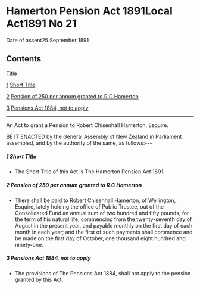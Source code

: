 # Hamerton Pension Act 1891Local Act1891 No 21

Date of assent25 September 1891

## Contents

[Title][0]

[1][1] [Short Title][1]

[2][2] [Pension of 250 per annum granted to R C Hamerton][2]

[3][3] [Pensions Act 1884, not to apply][3]

---

An Act to grant a Pension to Robert Chisenhall Hamerton, Esquire.

BE IT ENACTED by the General Assembly of New Zealand in Parliament assembled, and by the authority of the same, as follows:---

##### 1 Short Title
    
*   The Short Title of this Act is The Hamerton Pension Act 1891\.

##### 2 Pension of 250 per annum granted to R C Hamerton
    
*   There shall be paid to Robert Chisenhall Hamerton, of Wellington, Esquire, lately holding the office of Public Trustee, out of the Consolidated Fund an annual sum of two hundred and fifty pounds, for the term of his natural life, commencing from the twenty-seventh day of August in the present year, and payable monthly on the first day of each month in each year; and the first of such payments shall commence and be made on the first day of October, one thousand eight hundred and ninety-one.

##### 3 Pensions Act 1884, not to apply
    
*   The provisions of The Pensions Act 1884, shall not apply to the pension granted by this Act.



[0]: http://www.legislation.govt.nz/act/local/1891/0021/latest/whole.html#DLM22952
[1]: http://www.legislation.govt.nz/act/local/1891/0021/latest/whole.html#DLM22954
[2]: http://www.legislation.govt.nz/act/local/1891/0021/latest/whole.html#DLM22955
[3]: http://www.legislation.govt.nz/act/local/1891/0021/latest/whole.html#DLM22956